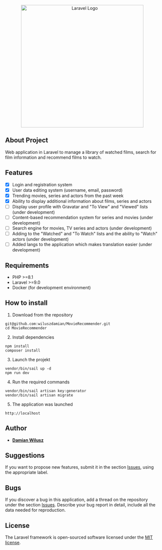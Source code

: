 <p align="center"><a href="https://laravel.com" target="_blank"><img src="https://raw.githubusercontent.com/laravel/art/master/logo-lockup/5%20SVG/2%20CMYK/1%20Full%20Color/laravel-logolockup-cmyk-red.svg" width="400" alt="Laravel Logo"></a></p>

## About Project

Web application in Laravel to manage a library of watched films, search for film information and recommend films to watch.

## Features

-   [x] Login and registration system
-   [x] User data editing system (username, email, password)
-   [x] Trending movies, series and actors from the past week
-   [x] Ability to display additional information about films, series and actors
-   [ ] Display user profile with Gravatar and "To View" and "Viewed" lists (under development)
-   [ ] Content-based recommendation system for series and movies (under development)
-   [ ] Search engine for movies, TV series and actors (under development)
-   [ ] Adding to the "Watched" and "To Watch" lists and the ability to "Watch" actors (under development)
-   [ ] Added langs to the application which makes translation easier (under development)

## Requirements

-   PHP >=8.1
-   Laravel >=9.0
-   Docker (for development environment)

## How to install

1. Download from the repository

```
git@github.com:wiluszdamian/MovieRecommender.git
cd MovieRecommender
```

2. Install dependencies

```
npm install
composer install
```

3. Launch the projekt

```
vendor/bin/sail up -d
npm run dev
```

4. Run the required commands

```
vendor/bin/sail artisan key:generator
vendor/bin/sail artisan migrate
```

5. The application was launched

```
http://localhost
```

## Author

-   **[Damian Wilusz](https://github.com/wiluszdamian)**

## Suggestions

If you want to propose new features, submit it in the section [Issues](https://github.com/wiluszdamian/MovieRecommender/actions), using the appropriate label.

## Bugs

If you discover a bug in this application, add a thread on the repository under the section [Issues](https://github.com/wiluszdamian/MovieRecommender/actions). Describe your bug report in detail, include all the data needed for reproduction.

## License

The Laravel framework is open-sourced software licensed under the [MIT license](https://github.com/wiluszdamian/MovieRecommender/blob/main/LICENSE).
